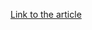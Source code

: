 [Link to the article](https://securingtomorrow.mcafee.com/other-blogs/mcafee-labs/operation-oceansalt-delivers-wave-after-wave/)
